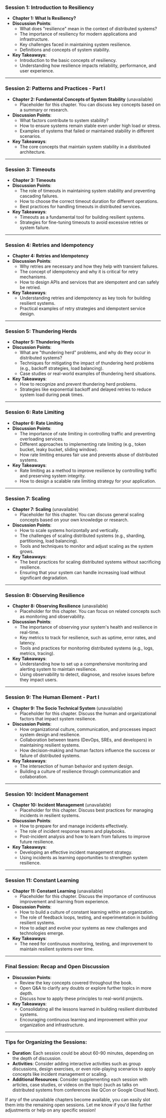 
### **Session 1: Introduction to Resiliency**
- **Chapter 1: What Is Resiliency?**
- **Discussion Points**:
  - What does "resilience" mean in the context of distributed systems?
  - The importance of resiliency for modern applications and infrastructure.
  - Key challenges faced in maintaining system resilience.
  - Definitions and concepts of system stability.
- **Key Takeaways**:
  - Introduction to the basic concepts of resiliency.
  - Understanding how resilience impacts reliability, performance, and user experience.

---

### **Session 2: Patterns and Practices - Part I**
- **Chapter 2: Fundamental Concepts of System Stability** (unavailable)
  - Placeholder for this chapter. You can discuss key concepts based on a summary or research.
- **Discussion Points**:
  - What factors contribute to system stability?
  - How to ensure systems remain stable even under high load or stress.
  - Examples of systems that failed or maintained stability in different scenarios.
- **Key Takeaways**:
  - The core concepts that maintain system stability in a distributed architecture.

---

### **Session 3: Timeouts**
- **Chapter 3: Timeouts**
- **Discussion Points**:
  - The role of timeouts in maintaining system stability and preventing cascading failures.
  - How to choose the correct timeout duration for different operations.
  - Best practices for handling timeouts in distributed services.
- **Key Takeaways**:
  - Timeouts as a fundamental tool for building resilient systems.
  - Strategies for fine-tuning timeouts to avoid excessive retries or system failure.

---

### **Session 4: Retries and Idempotency**
- **Chapter 4: Retries and Idempotency**
- **Discussion Points**:
  - Why retries are necessary and how they help with transient failures.
  - The concept of idempotency and why it is critical for retry mechanisms.
  - How to design APIs and services that are idempotent and can safely be retried.
- **Key Takeaways**:
  - Understanding retries and idempotency as key tools for building resilient systems.
  - Practical examples of retry strategies and idempotent service design.

---

### **Session 5: Thundering Herds**
- **Chapter 5: Thundering Herds**
- **Discussion Points**:
  - What are "thundering herd" problems, and why do they occur in distributed systems?
  - Techniques for mitigating the impact of thundering herd problems (e.g., backoff strategies, load balancing).
  - Case studies or real-world examples of thundering herd situations.
- **Key Takeaways**:
  - How to recognize and prevent thundering herd problems.
  - Strategies like exponential backoff and delayed retries to reduce system load during peak times.

---

### **Session 6: Rate Limiting**
- **Chapter 6: Rate Limiting**
- **Discussion Points**:
  - The importance of rate limiting in controlling traffic and preventing overloading services.
  - Different approaches to implementing rate limiting (e.g., token bucket, leaky bucket, sliding window).
  - How rate limiting ensures fair use and prevents abuse of distributed systems.
- **Key Takeaways**:
  - Rate limiting as a method to improve resilience by controlling traffic and preserving system integrity.
  - How to design a scalable rate limiting strategy for your application.

---

### **Session 7: Scaling**
- **Chapter 7: Scaling** (unavailable)
  - Placeholder for this chapter. You can discuss general scaling concepts based on your own knowledge or research.
- **Discussion Points**:
  - How to scale systems horizontally and vertically.
  - The challenges of scaling distributed systems (e.g., sharding, partitioning, load balancing).
  - Tools and techniques to monitor and adjust scaling as the system grows.
- **Key Takeaways**:
  - The best practices for scaling distributed systems without sacrificing resilience.
  - Ensuring that your system can handle increasing load without significant degradation.

---

### **Session 8: Observing Resilience**
- **Chapter 8: Observing Resilience** (unavailable)
  - Placeholder for this chapter. You can focus on related concepts such as monitoring and observability.
- **Discussion Points**:
  - The importance of observing your system's health and resilience in real-time.
  - Key metrics to track for resilience, such as uptime, error rates, and latency.
  - Tools and practices for monitoring distributed systems (e.g., logs, metrics, tracing).
- **Key Takeaways**:
  - Understanding how to set up a comprehensive monitoring and alerting system to maintain resilience.
  - Using observability to detect, diagnose, and resolve issues before they impact users.

---

### **Session 9: The Human Element - Part I**
- **Chapter 9: The Socio Technical System** (unavailable)
  - Placeholder for this chapter. Discuss the human and organizational factors that impact system resilience.
- **Discussion Points**:
  - How organizational culture, communication, and processes impact system design and resilience.
  - Collaboration between teams (DevOps, SREs, and developers) in maintaining resilient systems.
  - How decision-making and human factors influence the success or failure of distributed systems.
- **Key Takeaways**:
  - The intersection of human behavior and system design.
  - Building a culture of resilience through communication and collaboration.

---

### **Session 10: Incident Management**
- **Chapter 10: Incident Management** (unavailable)
  - Placeholder for this chapter. Discuss best practices for managing incidents in resilient systems.
- **Discussion Points**:
  - How to prepare for and manage incidents effectively.
  - The role of incident response teams and playbooks.
  - Post-incident analysis and how to learn from failures to improve future resilience.
- **Key Takeaways**:
  - Developing an effective incident management strategy.
  - Using incidents as learning opportunities to strengthen system resilience.

---

### **Session 11: Constant Learning**
- **Chapter 11: Constant Learning** (unavailable)
  - Placeholder for this chapter. Discuss the importance of continuous improvement and learning from experience.
- **Discussion Points**:
  - How to build a culture of constant learning within an organization.
  - The role of feedback loops, testing, and experimentation in building resilient systems.
  - How to adapt and evolve your systems as new challenges and technologies emerge.
- **Key Takeaways**:
  - The need for continuous monitoring, testing, and improvement to maintain resilient systems over time.

---

### **Final Session: Recap and Open Discussion**
- **Discussion Points**:
  - Review the key concepts covered throughout the book.
  - Open Q&A to clarify any doubts or explore further topics in more depth.
  - Discuss how to apply these principles to real-world projects.
- **Key Takeaways**:
  - Consolidating all the lessons learned in building resilient distributed systems.
  - Encouraging continuous learning and improvement within your organization and infrastructure.

---

### Tips for Organizing the Sessions:
- **Duration**: Each session could be about 60-90 minutes, depending on the depth of discussion.
- **Activities**: Consider adding interactive activities such as group discussions, design exercises, or even role-playing scenarios to apply concepts like incident management or scaling.
- **Additional Resources**: Consider supplementing each session with articles, case studies, or videos on the topic (such as talks on distributed systems from conferences like QCon or Google Cloud Next).

If any of the unavailable chapters become available, you can easily slot them into the remaining open sessions. Let me know if you'd like further adjustments or help on any specific session!
